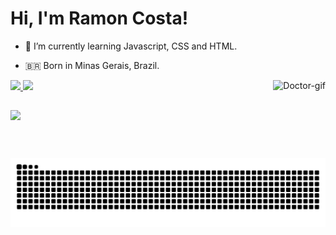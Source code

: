 # Hi, I'm Ramon Costa!

<div>
  
- 🌱 I’m currently learning Javascript, CSS and HTML.
  
- 🇧🇷 Born in Minas Gerais, Brazil.
</div>

<div>
  <a href="https://github.com/Gaspor">
  <img height="180em" src="https://github-readme-stats.vercel.app/api?username=Gaspor&show_icons=true&theme=dracula&include_all_commits=true&count_private=true"/>
  <img height="180em" src="https://github-readme-stats.vercel.app/api/top-langs/?username=Gaspor&layout=compact&langs_count=7&theme=dracula"/>
  <img height="125em" align="right" alt="Doctor-gif" src="https://pa1.narvii.com/6146/b72fe8a0d0889576e5f553ecab338e9532cdbf4e_hq.gif">
</div>
 
##
 
<div>
  <a href="https://twitter.com/AnotherGaspor" target="_blank"><img src="https://img.shields.io/badge/Twitter-1DA1F2?style=for-the-badge&logo=twitter&logoColor=white" target="_blank"></a>
 
  ![Snake animation](https://github.com/Gaspor/Gaspor/blob/output/github-contribution-grid-snake.svg)
 
</div>
 
 
